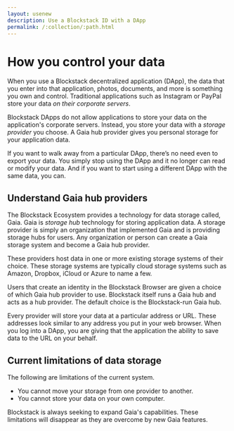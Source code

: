```yaml
---
layout: usenew
description: Use a Blockstack ID with a DApp
permalink: /:collection/:path.html
---
```

# How you control your data

When you use a Blockstack decentralized application (DApp), the data that you
enter into that application, photos, documents, and more is something you own
and control. Traditional applications such as Instagram or PayPal store your
data _on their corporate servers_.

Blockstack DApps do not allow applications to store your data on the
application's corporate servers. Instead, you store your data with a _storage
provider_ you choose. A Gaia hub provider gives you personal storage for your
application data.

If you want to walk away from a particular DApp, there’s no need even to export
your data. You  simply stop using the DApp and it no longer can read or modify
your data. And if you want to start using a different DApp with the same data,
you can.

## Understand Gaia hub providers

The Blockstack Ecosystem provides a technology for data storage called, Gaia.
Gaia is _storage hub_ technology for storing application data. A storage
provider is simply an organization that implemented Gaia and is providing
storage hubs for users. Any organization or person can create a Gaia storage
system and become a Gaia hub provider.

These providers host data in one or more existing storage systems of their
choice. These storage systems are typically cloud storage systems such as
Amazon, Dropbox, iCloud or Azure to name a few.

Users that create an identity in the Blockstack Browser are given a choice of
which Gaia hub provider to use. Blockstack itself runs a Gaia hub and acts
as a hub provider. The default choice is the Blockstack-run Gaia hub.

Every provider will store your data at a particular address or URL. These
addresses look similar to any address you put in your web browser. When you log
into a DApp, you are giving that the application the ability to save
data to the URL on your behalf.

## Current limitations of data storage

The following are limitations of the current system.

* You cannot move your storage from one provider to another.
* You cannot store your data on your own computer.

Blockstack is always seeking to expand Gaia's capabilities. These limitations
will disappear as they are overcome by new Gaia features.
